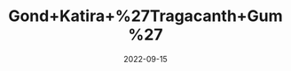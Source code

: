 ---
title: 'Gond+Katira+%27Tragacanth+Gum%27'
date: '2022-09-15' 
metatag: '' 
inventory: '0' 
draft: false 
# meta description 
shortDescripton: ''
description: 'Herb'
longdescription: ''
featured: True
# product Price
price: '50.0'
# Product Short Description
shortDescription: ''
productID: '8E149924-222A-ED11-9968-005056B3A416'
type: 'products'
category: 'Herb' 
thumnailproduct: 'https://aminsaddiquidawakhana.eralive.net/images/products/8E149924-222A-ED11-9968-005056B3A4161.png' 
images:
  - image: 'images/products/8E149924-222A-ED11-9968-005056B3A4161.png'  
Variants:
---